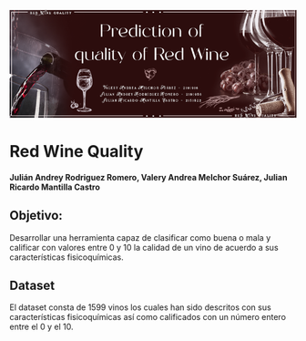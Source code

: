 ![Portada](/Portada.png)
# Red Wine Quality
#### Julián Andrey Rodriguez Romero, Valery Andrea Melchor Suárez, Julian Ricardo Mantilla Castro
## Objetivo:
Desarrollar una herramienta capaz de clasificar como buena o mala y calificar con valores entre 0 y 10 la calidad de un vino de acuerdo a sus características fisicoquímicas.
## Dataset
El dataset consta de 1599 vinos los cuales han sido descritos con sus características fisicoquímicas así como calificados con un número entero entre el 0 y el 10.

